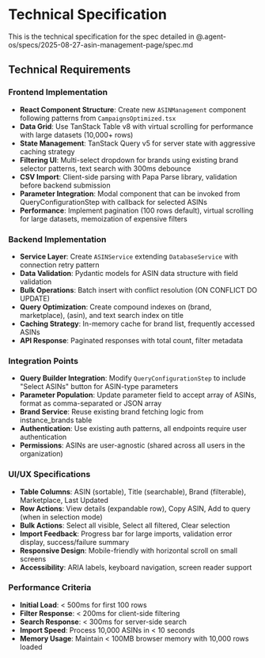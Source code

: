 # Technical Specification

This is the technical specification for the spec detailed in @.agent-os/specs/2025-08-27-asin-management-page/spec.md

## Technical Requirements

### Frontend Implementation

- **React Component Structure**: Create new `ASINManagement` component following patterns from `CampaignsOptimized.tsx`
- **Data Grid**: Use TanStack Table v8 with virtual scrolling for performance with large datasets (10,000+ rows)
- **State Management**: TanStack Query v5 for server state with aggressive caching strategy
- **Filtering UI**: Multi-select dropdown for brands using existing brand selector patterns, text search with 300ms debounce
- **CSV Import**: Client-side parsing with Papa Parse library, validation before backend submission
- **Parameter Integration**: Modal component that can be invoked from QueryConfigurationStep with callback for selected ASINs
- **Performance**: Implement pagination (100 rows default), virtual scrolling for large datasets, memoization of expensive filters

### Backend Implementation

- **Service Layer**: Create `ASINService` extending `DatabaseService` with connection retry pattern
- **Data Validation**: Pydantic models for ASIN data structure with field validation
- **Bulk Operations**: Batch insert with conflict resolution (ON CONFLICT DO UPDATE)
- **Query Optimization**: Create compound indexes on (brand, marketplace), (asin), and text search index on title
- **Caching Strategy**: In-memory cache for brand list, frequently accessed ASINs
- **API Response**: Paginated responses with total count, filter metadata

### Integration Points

- **Query Builder Integration**: Modify `QueryConfigurationStep` to include "Select ASINs" button for ASIN-type parameters
- **Parameter Population**: Update parameter field to accept array of ASINs, format as comma-separated or JSON array
- **Brand Service**: Reuse existing brand fetching logic from instance_brands table
- **Authentication**: Use existing auth patterns, all endpoints require user authentication
- **Permissions**: ASINs are user-agnostic (shared across all users in the organization)

### UI/UX Specifications

- **Table Columns**: ASIN (sortable), Title (searchable), Brand (filterable), Marketplace, Last Updated
- **Row Actions**: View details (expandable row), Copy ASIN, Add to query (when in selection mode)
- **Bulk Actions**: Select all visible, Select all filtered, Clear selection
- **Import Feedback**: Progress bar for large imports, validation error display, success/failure summary
- **Responsive Design**: Mobile-friendly with horizontal scroll on small screens
- **Accessibility**: ARIA labels, keyboard navigation, screen reader support

### Performance Criteria

- **Initial Load**: < 500ms for first 100 rows
- **Filter Response**: < 200ms for client-side filtering
- **Search Response**: < 300ms for server-side search
- **Import Speed**: Process 10,000 ASINs in < 10 seconds
- **Memory Usage**: Maintain < 100MB browser memory with 10,000 rows loaded